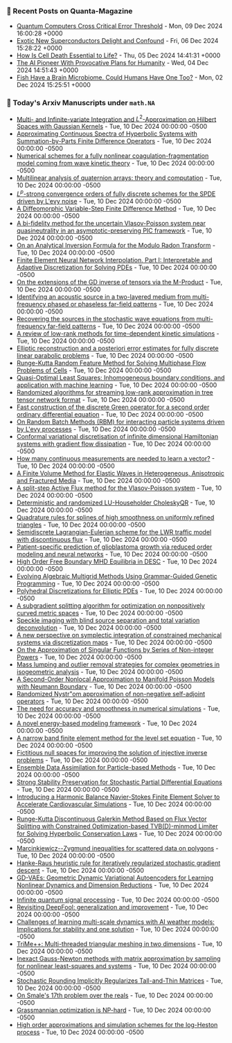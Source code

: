 ### 📝 Recent Posts on Quanta-Magazine
<!-- quanta starts -->
* <a href="https://www.quantamagazine.org/quantum-computers-cross-critical-error-threshold-20241209/">Quantum Computers Cross Critical Error Threshold</a> - Mon, 09 Dec 2024 16:00:28 +0000
* <a href="https://www.quantamagazine.org/exotic-new-superconductors-delight-and-confound-20241206/">Exotic New Superconductors Delight and Confound</a> - Fri, 06 Dec 2024 15:28:22 +0000
* <a href="https://www.quantamagazine.org/how-is-cell-death-essential-to-life-20241205/">How Is Cell Death Essential to Life?</a> - Thu, 05 Dec 2024 14:41:31 +0000
* <a href="https://www.quantamagazine.org/the-ai-pioneer-with-provocative-plans-for-humanity-20241204/">The AI Pioneer With Provocative Plans for Humanity</a> - Wed, 04 Dec 2024 14:51:43 +0000
* <a href="https://www.quantamagazine.org/fish-have-a-brain-microbiome-could-humans-have-one-too-20241202/">Fish Have a Brain Microbiome. Could Humans Have One Too?</a> - Mon, 02 Dec 2024 15:25:51 +0000
<!-- quanta ends -->

### 📝 Today's Arxiv Manuscripts under ``math.NA``
<!-- arxiv-math-na starts -->
* <a href="https://arxiv.org/abs/2412.05368">Multi- and Infinite-variate Integration and $L^2$-Approximation on Hilbert Spaces with Gaussian Kernels</a> - Tue, 10 Dec 2024 00:00:00 -0500
* <a href="https://arxiv.org/abs/2412.05399">Approximating Continuous Spectra of Hyperbolic Systems with Summation-by-Parts Finite Difference Operators</a> - Tue, 10 Dec 2024 00:00:00 -0500
* <a href="https://arxiv.org/abs/2412.05402">Numerical schemes for a fully nonlinear coagulation-fragmentation model coming from wave kinetic theory</a> - Tue, 10 Dec 2024 00:00:00 -0500
* <a href="https://arxiv.org/abs/2412.05409">Multilinear analysis of quaternion arrays: theory and computation</a> - Tue, 10 Dec 2024 00:00:00 -0500
* <a href="https://arxiv.org/abs/2412.05539">$L^p$-strong convergence orders of fully discrete schemes for the SPDE driven by L'evy noise</a> - Tue, 10 Dec 2024 00:00:00 -0500
* <a href="https://arxiv.org/abs/2412.05598">A Diffeomorphic Variable-Step Finite Difference Method</a> - Tue, 10 Dec 2024 00:00:00 -0500
* <a href="https://arxiv.org/abs/2412.05663">A bi-fidelity method for the uncertain Vlasov-Poisson system near quasineutrality in an asymptotic-preserving PIC framework</a> - Tue, 10 Dec 2024 00:00:00 -0500
* <a href="https://arxiv.org/abs/2412.05711">On an Analytical Inversion Formula for the Modulo Radon Transform</a> - Tue, 10 Dec 2024 00:00:00 -0500
* <a href="https://arxiv.org/abs/2412.05719">Finite Element Neural Network Interpolation. Part I: Interpretable and Adaptive Discretization for Solving PDEs</a> - Tue, 10 Dec 2024 00:00:00 -0500
* <a href="https://arxiv.org/abs/2412.05799">On the extensions of the GD inverse of tensors via the M-Product</a> - Tue, 10 Dec 2024 00:00:00 -0500
* <a href="https://arxiv.org/abs/2412.05854">Identifying an acoustic source in a two-layered medium from multi-frequency phased or phaseless far-field patterns</a> - Tue, 10 Dec 2024 00:00:00 -0500
* <a href="https://arxiv.org/abs/2412.05907">Recovering the sources in the stochastic wave equations from multi-frequency far-field patterns</a> - Tue, 10 Dec 2024 00:00:00 -0500
* <a href="https://arxiv.org/abs/2412.05912">A review of low-rank methods for time-dependent kinetic simulations</a> - Tue, 10 Dec 2024 00:00:00 -0500
* <a href="https://arxiv.org/abs/2412.05913">Elliptic reconstruction and a posteriori error estimates for fully discrete linear parabolic problems</a> - Tue, 10 Dec 2024 00:00:00 -0500
* <a href="https://arxiv.org/abs/2412.05920">Runge-Kutta Random Feature Method for Solving Multiphase Flow Problems of Cells</a> - Tue, 10 Dec 2024 00:00:00 -0500
* <a href="https://arxiv.org/abs/2412.05965">Quasi-Optimal Least Squares: Inhomogeneous boundary conditions, and application with machine learning</a> - Tue, 10 Dec 2024 00:00:00 -0500
* <a href="https://arxiv.org/abs/2412.06111">Randomized algorithms for streaming low-rank approximation in tree tensor network format</a> - Tue, 10 Dec 2024 00:00:00 -0500
* <a href="https://arxiv.org/abs/2412.06242">Fast construction of the discrete Green operator for a second order ordinary differential equation</a> - Tue, 10 Dec 2024 00:00:00 -0500
* <a href="https://arxiv.org/abs/2412.06291">On Random Batch Methods (RBM) for interacting particle systems driven by L'evy processes</a> - Tue, 10 Dec 2024 00:00:00 -0500
* <a href="https://arxiv.org/abs/2412.06310">Conformal variational discretisation of infinite dimensional Hamiltonian systems with gradient flow dissipation</a> - Tue, 10 Dec 2024 00:00:00 -0500
* <a href="https://arxiv.org/abs/2412.06468">How many continuous measurements are needed to learn a vector?</a> - Tue, 10 Dec 2024 00:00:00 -0500
* <a href="https://arxiv.org/abs/2412.06514">A Finite Volume Method for Elastic Waves in Heterogeneous, Anisotropic and Fractured Media</a> - Tue, 10 Dec 2024 00:00:00 -0500
* <a href="https://arxiv.org/abs/2412.06525">A split-step Active Flux method for the Vlasov-Poisson system</a> - Tue, 10 Dec 2024 00:00:00 -0500
* <a href="https://arxiv.org/abs/2412.06551">Deterministic and randomized LU-Householder CholeskyQR</a> - Tue, 10 Dec 2024 00:00:00 -0500
* <a href="https://arxiv.org/abs/2412.06678">Quadrature rules for splines of high smoothness on uniformly refined triangles</a> - Tue, 10 Dec 2024 00:00:00 -0500
* <a href="https://arxiv.org/abs/2412.06692">Semidiscrete Lagrangian-Eulerian scheme for the LWR traffic model with discontinuous flux</a> - Tue, 10 Dec 2024 00:00:00 -0500
* <a href="https://arxiv.org/abs/2412.05330">Patient-specific prediction of glioblastoma growth via reduced order modeling and neural networks</a> - Tue, 10 Dec 2024 00:00:00 -0500
* <a href="https://arxiv.org/abs/2412.05680">High Order Free Boundary MHD Equilibria in DESC</a> - Tue, 10 Dec 2024 00:00:00 -0500
* <a href="https://arxiv.org/abs/2412.05852">Evolving Algebraic Multigrid Methods Using Grammar-Guided Genetic Programming</a> - Tue, 10 Dec 2024 00:00:00 -0500
* <a href="https://arxiv.org/abs/2412.06164">Polyhedral Discretizations for Elliptic PDEs</a> - Tue, 10 Dec 2024 00:00:00 -0500
* <a href="https://arxiv.org/abs/2412.06730">A subgradient splitting algorithm for optimization on nonpositively curved metric spaces</a> - Tue, 10 Dec 2024 00:00:00 -0500
* <a href="https://arxiv.org/abs/2412.06755">Speckle imaging with blind source separation and total variation deconvolution</a> - Tue, 10 Dec 2024 00:00:00 -0500
* <a href="https://arxiv.org/abs/2306.06786">A new perspective on symplectic integration of constrained mechanical systems via discretization maps</a> - Tue, 10 Dec 2024 00:00:00 -0500
* <a href="https://arxiv.org/abs/2308.10439">On the Approximation of Singular Functions by Series of Non-integer Powers</a> - Tue, 10 Dec 2024 00:00:00 -0500
* <a href="https://arxiv.org/abs/2402.14956">Mass lumping and outlier removal strategies for complex geometries in isogeometric analysis</a> - Tue, 10 Dec 2024 00:00:00 -0500
* <a href="https://arxiv.org/abs/2403.05888">A Second-Order Nonlocal Approximation to Manifold Poisson Models with Neumann Boundary</a> - Tue, 10 Dec 2024 00:00:00 -0500
* <a href="https://arxiv.org/abs/2404.00960">Randomized Nystr"om approximation of non-negative self-adjoint operators</a> - Tue, 10 Dec 2024 00:00:00 -0500
* <a href="https://arxiv.org/abs/2406.08257">The need for accuracy and smoothness in numerical simulations</a> - Tue, 10 Dec 2024 00:00:00 -0500
* <a href="https://arxiv.org/abs/2406.12391">A novel energy-based modeling framework</a> - Tue, 10 Dec 2024 00:00:00 -0500
* <a href="https://arxiv.org/abs/2407.02950">A narrow band finite element method for the level set equation</a> - Tue, 10 Dec 2024 00:00:00 -0500
* <a href="https://arxiv.org/abs/2408.17074">Fictitious null spaces for improving the solution of injective inverse problems</a> - Tue, 10 Dec 2024 00:00:00 -0500
* <a href="https://arxiv.org/abs/2410.19525">Ensemble Data Assimilation for Particle-based Methods</a> - Tue, 10 Dec 2024 00:00:00 -0500
* <a href="https://arxiv.org/abs/2411.11172">Strong Stability Preservation for Stochastic Partial Differential Equations</a> - Tue, 10 Dec 2024 00:00:00 -0500
* <a href="https://arxiv.org/abs/2411.14315">Introducing a Harmonic Balance Navier-Stokes Finite Element Solver to Accelerate Cardiovascular Simulations</a> - Tue, 10 Dec 2024 00:00:00 -0500
* <a href="https://arxiv.org/abs/2411.16367">Runge-Kutta Discontinuous Galerkin Method Based on Flux Vector Splitting with Constrained Optimization-based TVB(D)-minmod Limiter for Solving Hyperbolic Conservation Laws</a> - Tue, 10 Dec 2024 00:00:00 -0500
* <a href="https://arxiv.org/abs/2411.16584">Marcinkiewicz--Zygmund inequalities for scattered data on polygons</a> - Tue, 10 Dec 2024 00:00:00 -0500
* <a href="https://arxiv.org/abs/2412.02397">Hanke-Raus heuristic rule for iteratively regularized stochastic gradient descent</a> - Tue, 10 Dec 2024 00:00:00 -0500
* <a href="https://arxiv.org/abs/2206.05183">GD-VAEs: Geometric Dynamic Variational Autoencoders for Learning Nonlinear Dynamics and Dimension Reductions</a> - Tue, 10 Dec 2024 00:00:00 -0500
* <a href="https://arxiv.org/abs/2209.10162">Infinite quantum signal processing</a> - Tue, 10 Dec 2024 00:00:00 -0500
* <a href="https://arxiv.org/abs/2303.12481">Revisiting DeepFool: generalization and improvement</a> - Tue, 10 Dec 2024 00:00:00 -0500
* <a href="https://arxiv.org/abs/2304.07029">Challenges of learning multi-scale dynamics with AI weather models: Implications for stability and one solution</a> - Tue, 10 Dec 2024 00:00:00 -0500
* <a href="https://arxiv.org/abs/2309.13824">TriMe++: Multi-threaded triangular meshing in two dimensions</a> - Tue, 10 Dec 2024 00:00:00 -0500
* <a href="https://arxiv.org/abs/2310.05501">Inexact Gauss-Newton methods with matrix approximation by sampling for nonlinear least-squares and systems</a> - Tue, 10 Dec 2024 00:00:00 -0500
* <a href="https://arxiv.org/abs/2403.12278">Stochastic Rounding Implicitly Regularizes Tall-and-Thin Matrices</a> - Tue, 10 Dec 2024 00:00:00 -0500
* <a href="https://arxiv.org/abs/2405.01735">On Smale's 17th problem over the reals</a> - Tue, 10 Dec 2024 00:00:00 -0500
* <a href="https://arxiv.org/abs/2406.19377">Grassmannian optimization is NP-hard</a> - Tue, 10 Dec 2024 00:00:00 -0500
* <a href="https://arxiv.org/abs/2407.17151">High order approximations and simulation schemes for the log-Heston process</a> - Tue, 10 Dec 2024 00:00:00 -0500
<!-- arxiv-math-na ends -->
